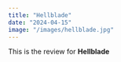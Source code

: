 ```yaml
---
title: "Hellblade"
date: "2024-04-15"
image: "/images/hellblade.jpg"
---
```


<!-- @format -->

This is the review for **Hellblade**
